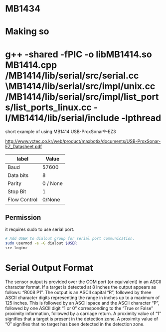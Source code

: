 # MB1434
# Making so 
# g++ -shared -fPIC -o libMB1414.so MB1414.cpp /MB1414/lib/serial/src/serial.cc \MB1414/lib/serial/src/impl/unix.cc \/MB1414/lib/serial/src/impl/list_ports/list_ports_linux.cc \-I/MB1414/lib/serial/include \-lpthread

short example of using MB1414 USB-ProxSonar®-EZ3  

http://www.vctec.co.kr/web/product/maxbotix/documents/USB-ProxSonar-EZ_Datasheet.pdf

label|Value 
---|---
Baud |57600
Data bits |8
Parity| 0 / None
Stop Bit |1
Flow Control |0/None 
  
  
## Permission   
  
it requires sudo to use serial port.    
  
```bash
# Add USER to dialout group for serial port communication.
sudo usermod -a -G dialout $USER
<re-login>
```  

  
  
  
 

# Serial Output Format
The sensor output is provided over the COM port (or equivalent) in an ASCII character format. If a target is detected at
8 inches the output appears as follows: “R008 P1<carriage return>”. The output is an ASCII capital “R”, followed by
three ASCII character digits representing the range in inches up to a maximum of 125 inches. This is followed by an
ASCII space and the ASCII character “P”, followed by one ASCII digit “1 or 0” corresponding to the “True or False”
proximity information, followed by a carriage return. A proximity value of “1” signifies that a target is present in the
detection zone. A proximity value of “0” signifies that no target has been detected in the detection zone. 

